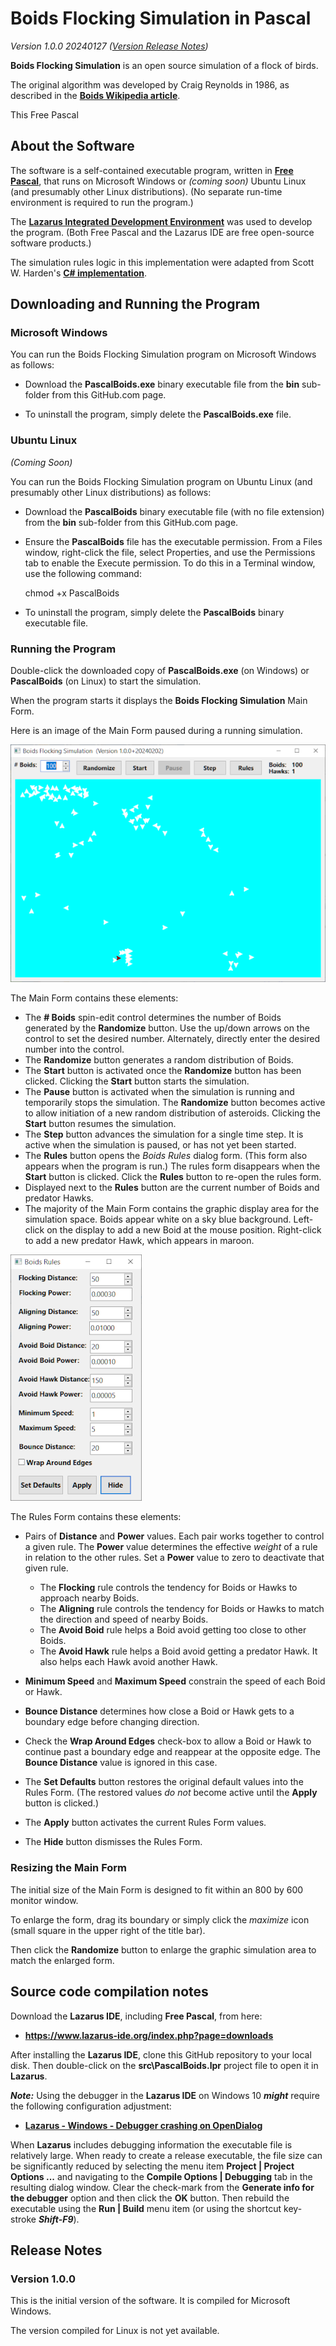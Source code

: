 # Boids Flocking Simulation in Pascal

_Version 1.0.0 20240127  ([Version Release Notes](#ReleaseNotes))_ 

**Boids Flocking Simulation** is an open source simulation of a flock of birds.

The original algorithm was developed by Craig Reynolds in 1986, as described in the **[Boids Wikipedia article](https://en.wikipedia.org/wiki/Boids)**.

This Free Pascal

## About the Software

The software is a self-contained executable program, written in **[Free Pascal](https://www.freepascal.org/)**, that runs on Microsoft Windows or _(coming soon)_ Ubuntu Linux (and presumably other Linux distributions).
(No separate run-time environment is required to run the program.)

The **[Lazarus Integrated Development Environment](https://www.lazarus-ide.org/)** was used to develop the program.
(Both Free Pascal and the Lazarus IDE are free open-source software products.)

The simulation rules logic in this implementation were adapted from Scott W. Harden's **[C# implementation](https://swharden.com/csdv/simulations/boids/)**. 

## Downloading and Running the Program

### Microsoft Windows

You can run the Boids Flocking Simulation program on Microsoft Windows as follows:

- Download the **PascalBoids.exe** binary executable file from the **bin** sub-folder from this GitHub.com page.

- To uninstall the program, simply delete the **PascalBoids.exe** file.

### Ubuntu Linux

_(Coming Soon)_

You can run the Boids Flocking Simulation program on Ubuntu Linux (and presumably other Linux distributions) as follows:

- Download the **PascalBoids** binary executable file (with no file extension) from the **bin** sub-folder from this GitHub.com page.

- Ensure the **PascalBoids** file has the executable permission.  From a Files window, right-click the file, select Properties, and use the Permissions tab to enable the Execute permission.  To do this in a Terminal window, use the following command:
  
    chmod +x PascalBoids

- To uninstall the program, simply delete the **PascalBoids** binary executable file.

### Running the Program

Double-click the downloaded copy of **PascalBoids.exe** (on Windows) or **PascalBoids** (on Linux) to start the simulation.

When the program starts it displays the **Boids Flocking Simulation** Main Form.

Here is an image of the Main Form paused during a running simulation.

![PascalBoids Main Form](img/PascalBoids.png?raw=true "PascalBoids Main Form")

The Main Form contains these elements:

- The **# Boids** spin-edit control determines the number of Boids generated by the **Randomize** button.  Use the up/down arrows on the control to set the desired number.  Alternately, directly enter the desired number into the control.
- The **Randomize** button generates a random distribution of Boids.
- The **Start** button is activated once the **Randomize** button has been clicked.  Clicking the **Start** button starts the simulation.
- The **Pause** button is activated when the simulation is running and temporarily stops the simulation.  The **Randomize** button becomes active to allow initiation of a new random distribution of asteroids.  Clicking the **Start** button resumes the simulation.
- The **Step** button advances the simulation for a single time step.  It is active when the simulation is paused, or has not yet been started.
- The **Rules** button opens the _Boids Rules_ dialog form.  (This form also appears when the program is run.)  The rules form disappears when the **Start** button is clicked.  Click the **Rules** button to re-open the rules form.
- Displayed next to the **Rules** button are the current number of Boids and predator Hawks.
- The majority of the Main Form contains the graphic display area for the simulation space.  Boids appear white on a sky blue background. Left-click on the display to add a new Boid at the mouse position.  Right-click to add a new predator Hawk, which appears in maroon.

![PascalBoids Rules Form](img/BoidsRules.png?raw=true "PascalBoids Rules Form")

The Rules Form contains these elements:

- Pairs of **Distance** and **Power** values.  Each pair works together to control a given rule.  The **Power** value determines the effective _weight_ of a rule in relation to the other rules.
Set a **Power** value to zero to deactivate that given rule.
 
    * The **Flocking** rule controls the tendency for Boids or Hawks to approach nearby Boids.
    * The **Aligning** rule controls the tendency for Boids or Hawks to match the direction and speed of nearby Boids.
    * The **Avoid Boid** rule helps a Boid avoid getting too close to other Boids.
    * The **Avoid Hawk** rule helps a Boid avoid getting a predator Hawk.  It also helps each Hawk avoid another Hawk.   

- **Minimum Speed** and **Maximum Speed** constrain the speed of each Boid or Hawk.

- **Bounce Distance** determines how close a Boid or Hawk gets to a boundary edge before changing direction.

- Check the **Wrap Around Edges** check-box to allow a Boid or Hawk to continue past a boundary edge and reappear at the opposite edge.  The **Bounce Distance** value is ignored in this case.

- The **Set Defaults** button restores the original default values into the Rules Form.  (The restored values _do not_ become active until the **Apply** button is clicked.)

- The **Apply** button activates the current Rules Form values.

- The **Hide** button dismisses the Rules Form.   

### Resizing the Main Form

The initial size of the Main Form is designed to fit within an 800 by 600 monitor window.

To enlarge the form, drag its boundary or simply click the _maximize_ icon (small square in the upper right of the title bar).

Then click the **Randomize** button to enlarge the graphic simulation area to match the enlarged form.

## Source code compilation notes

Download the **Lazarus IDE**, including **Free Pascal**, from  here:

- **<https://www.lazarus-ide.org/index.php?page=downloads>**

After installing the **Lazarus IDE**, clone this GitHub repository to your local disk.
Then double-click on the **src\PascalBoids.lpr** project file to open it in **Lazarus**. 

_**Note:**_ Using the debugger in the **Lazarus IDE** on Windows 10 _**might**_ require the following configuration adjustment:

- **[Lazarus - Windows - Debugger crashing on OpenDialog](https://www.tweaking4all.com/forum/delphi-lazarus-free-pascal/lazarus-windows-debugger-crashing-on-opendialog/)**

When **Lazarus** includes debugging information the executable file is relatively large.
When ready to create a release executable, the file size can be significantly reduced by selecting the menu item **Project | Project Options ...** and navigating to the **Compile Options | Debugging** tab in the resulting dialog window.
Clear the check-mark from the **Generate info for the debugger** option and then click the **OK** button.
Then rebuild the executable using the **Run | Build** menu item (or using the shortcut key-stroke _**Shift-F9**_).

<a name="ReleaseNotes"></a>

## Release Notes

### Version 1.0.0

This is the initial version of the software.
It is compiled for Microsoft Windows.

The version compiled for Linux is not yet available.
